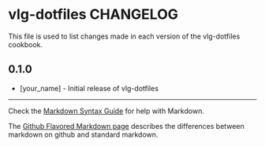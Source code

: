 vlg-dotfiles CHANGELOG
======================

This file is used to list changes made in each version of the vlg-dotfiles cookbook.

0.1.0
-----
- [your_name] - Initial release of vlg-dotfiles

- - -
Check the [Markdown Syntax Guide](http://daringfireball.net/projects/markdown/syntax) for help with Markdown.

The [Github Flavored Markdown page](http://github.github.com/github-flavored-markdown/) describes the differences between markdown on github and standard markdown.
